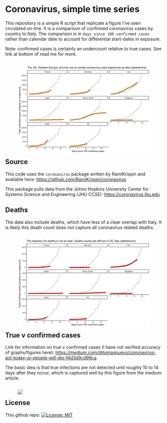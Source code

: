 # Coronavirus, simple time series

This repository is a simple R script that replicate a figure I've seen circulated on-line. It is a comparison of confirmed coronavirus cases by country to Italy. The comparison is in `days since 100 confirmed cases` rather than calendar date to account for differential start-dates in exposure.  

Note: confirmed cases is certainly an undercount relative to true cases. See link at bottom of read me for more. 

<figure style="float:left;">
<img src="https://github.com/hollina/coronoavirus-simple-time-series/blob/master/output/coronavirus_cases_compared_to_italy.png" align="left"  width="800"  /> 
</figure>

## Source

This code uses the `coronavirus` package written by RamiKrispin and available here: https://github.com/RamiKrispin/coronavirus

This package pulls data from the Johns Hopkins University Center for Systems Science and Engineering (JHU CCSE): https://coronavirus.jhu.edu

## Deaths

The data also include deaths, which have less of a clear overlap with Italy. It is likely this death count does not capture all coronavirus related deaths. 

<figure style="float:left;">
<img src="https://github.com/hollina/coronoavirus-simple-time-series/blob/master/output/coronavirus_deaths_compared_to_italy.png" align="left"  width="800"  /> 
</figure>

## True v confirmed cases

Link for information on true v confirmed cases (I have not verified accuracy of graphs/figures here): https://medium.com/@tomaspueyo/coronavirus-act-today-or-people-will-die-f4d3d9cd99ca 


The basic idea is that true infections are not detected until roughly 10 to 14 days after they occur, which is captured well by this figure from the medium article: 

<figure style="float:left;">
<img src="https://miro.medium.com/max/7168/1*r-ddYhoUtP_se6x-NOEinA.png" align="left"  width="800"  /> 
</figure>

## License

This github repo: [![License: MIT](https://img.shields.io/badge/License-MIT-yellow.svg)](https://opensource.org/licenses/MIT)

